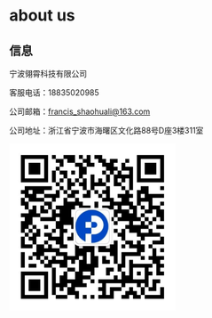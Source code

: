 # about us

## 信息

宁波翎霄科技有限公司

客服电话：18835020985

公司邮箱：francis_shaohuali@163.com

公司地址：浙江省宁波市海曙区文化路88号D座3楼311室

<img src="./assets/1.jpg" style="height:300px; width:auto;">